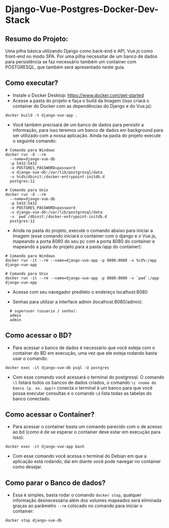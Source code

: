 # Django-Vue-Postgres-Docker-Dev-Stack

## Resumo do Projeto:

Uma pilha básica utilizando Django como back-end e API, Vue.js como front-end no modo SPA. Por uma pilha necessitar de um banco de dados para persistência se faz necessário também um container com POSTGRESQL, que também será apresentado neste guia.

## Como executar?
- Instale o Docker Desktop: https://www.docker.com/get-started
- Acesse a pasta do projeto e faça o build da Imagem (isso criará o container do Docker com as dependências do Django e do Vue.js):
```
docker build -t django-vue-app .
```
- Você também precisará de um banco de dados para persistir a informação, para isso teremos um banco de dados em background para ser utilizado com a nossa aplicação. Ainda na pasta do projeto execute o seguinte comando:
```
# Comando para Windows
docker run -d --rm
  --name=django-vue-db
  -p 5432:5432
  -e POSTGRES_PASSWORD=password
  -v django-vue-db:/var/lib/postgresql/data
  -v %cd%/dbinit:/docker-entrypoint-initdb.d
  postgres:12

# Comando para Unix
docker run -d --rm
  --name=django-vue-db
  -p 5432:5432
  -e POSTGRES_PASSWORD=password
  -v django-vue-db:/var/lib/postgresql/data
  -v `pwd`/dbinit:/docker-entrypoint-initdb.d
  postgres:12
```
- Ainda na pasta do projeto, execute o comando abaixo para iniciar a Imagem (esse comando iniciará o container com o django e o Vue.js, mapeando a porta 8080 do seu pc com a porta 8080 do container e mapeando a pasta do projeto para a pasta /app do container):
```
# Comando para Windows
docker run -it --rm --name=django-vue-app -p 8080:8080 -v %cd%:/app django-vue-app

# Comando para Unix
docker run -it --rm --name=django-vue-app -p 8080:8080 -v `pwd`:/app django-vue-app
```
- Acesse com seu navegador predileto o endereço localhost:8080

- Senhas para utilizar a interface admin (localhost:8080/admin):
```
  # superuser (usuario / senha):
  admin
  admin
```

## Como acessar o BD?
- Para acessar o banco de dados é necessário que você esteja com o container do BD em execução, uma vez que ele esteja rodando basta usar o comando:
```
docker exec -it django-vue-db psql -U postgres
```
- Com esse comando você acessará o terminal do postgresql. O comando `\l` listará todos os bancos de dados criados, o comando `\c <nome do banco (p. ex. app)>` conecta o terminal à um banco para que você possa executar consultas e o comando `\d` lista todas as tabelas do banco conectado.

## Como acessar o Container?
- Para acessar o container basta um comando parecido com o de acesso ao bd (como é de se esperar o container deve estar em execução para isso):
```
docker exec -it django-vue-app bash
```
- Com esse comando você acessa o terminal do Debian em que a aplicação está rodando, daí em diante você pode navegar no container como desejar.

## Como parar o Banco de dados?
- Essa é simples, basta rodar o comando `docker stop`, qualquer informação desnecessária além dos volumes mapeados será eliminada graças ao parâmetro `--rm` colocado no comando para iniciar o container:
```
docker stop django-vue-db
```
